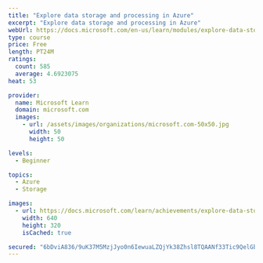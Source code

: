 ```yaml
---
title: "Explore data storage and processing in Azure"
excerpt: "Explore data storage and processing in Azure"
webUrl: https://docs.microsoft.com/en-us/learn/modules/explore-data-storage-processing-azure/
type: course
price: Free
length: PT24M
ratings:
  count: 585
  average: 4.6923075
heat: 53

provider:
  name: Microsoft Learn
  domain: microsoft.com
  images:
    - url: /assets/images/organizations/microsoft.com-50x50.jpg
      width: 50
      height: 50

levels:
  - Beginner

topics:
  - Azure
  - Storage

images:
  - url: https://docs.microsoft.com/learn/achievements/explore-data-storage-processing-azure-social.png
    width: 640
    height: 320
    isCached: true

secured: "6bDviA836/9uK37M5MzjJyo0n6IewuaLZQjYk38Zhsl8TQAANf33Tic9QelGbTxUASY2UgTlyQv4WD1n4om0kDralaAxRH+YeF/45YvSfzVwszrvIZVT9yh2x3pZ7wA+UHTTojEAULhC0ZwwjHAg60sh07eS2Zpq198LAMMwvQo2HAhrpHZARt4qhkXnBYPeP6FhTNvsfaIbNXtAp5Uqg+O6/f7PHkpZnjxS92h6SAvTQF4CyT0basNJ7f6d6sZtsSRVur3rLnjWp7ICp8fRwOpqzMU0QBISolAzr+vVKgUlev0o13i477aXjYTUK/8x8sYfNRaw5SjjI9ARQ6U3sMhMHOcd4CN6ADzm33geORucPSJtc32IXVQMfIl+gZkSklMWukQHRapUNU9iIjlFdKzbrVfuyCFPFxSG451n9w0=;0Ggc1uTXV5PL6f4AsUo2+Q=="
---
```


